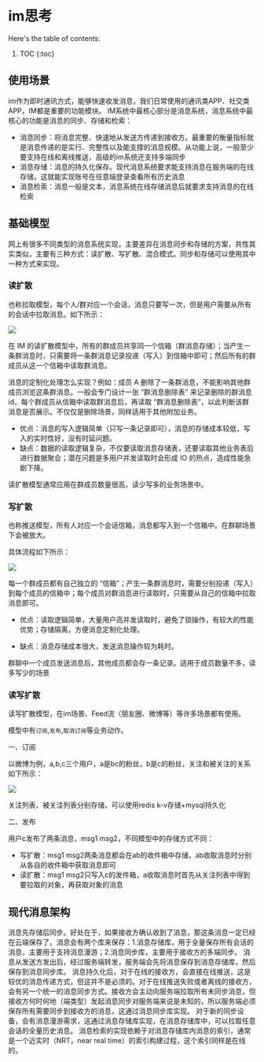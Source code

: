 # im思考

Here's the table of contents:

1. TOC
{:toc}

## 使用场景

im作为即时通讯方式，能够快速收发消息，我们日常使用的通讯类APP、社交类APP，IM都是重要的功能模块。
IM系统中最核心部分是消息系统，消息系统中最核心的功能是消息的同步、存储和检索：
- 消息同步：将消息完整、快速地从发送方传递到接收方。最重要的衡量指标就是消息传递的是实行、完整性以及能支撑的消息规模。从功能上说，一般至少要支持在线和离线推送，高级的im系统还支持多端同步
- 消息存储：消息的持久化保存。现代消息系统要求能支持消息在服务端的在线存储，这就能实现账号在任意端登录查看所有历史消息
- 消息检索：消息一般是文本，消息系统在线存储消息后就要求支持消息的在线检索

## 基础模型

网上有很多不同类型的消息系统实现，主要差异在消息同步和存储的方案，共性其实类似，主要有三种方式：读扩散、写扩散、混合模式。同步和存储可以使用其中一种方式来实现。

### 读扩散

也称拉取模型，每个人/群对应一个会话，消息只要写一次，但是用户需要从所有的会话中拉取消息。如下所示：

![](http://minhy.top/image/im-%E8%AF%BB%E6%89%A9%E6%95%A3%E5%90%8C%E6%AD%A5%E6%A8%A1%E5%9E%8B.drawio.png)

在 IM 的读扩散模型中，所有的群成员共享同一个信箱（群消息存储）；当产生一条群消息时，只需要将一条群消息记录投递（写入）到信箱中即可；然后所有的群成员从这一个信箱中读取群消息。

消息的定制化处理怎么实现？例如：成员 A 删除了一条群消息，不能影响其他群成员浏览这条群消息。一般会专门设计一张 “群消息删除表” 来记录删除的群消息id，每个群成员从信箱中读取群消息后，再读取 “群消息删除表”，以此判断该群消息是否展示。不仅仅是删除场景，同样适用于其他附加业务。

- 优点：消息的写入逻辑简单（只写一条记录即可），消息的存储成本较低，写入的实时性好，没有时延问题。
- 缺点：数据的读取逻辑复杂，不仅要读取消息存储表，还要读取其他业务表后进行数据聚合；潜在问题是多用户并发读取时会形成 IO 的热点，造成性能急剧下降。

读扩散模型通常应用在群成员数量很高，读少写多的业务场景中。

### 写扩散
也称推送模型，所有人对应一个会话信箱，消息都写入到一个信箱中。在群聊场景下会被放大。

具体流程如下所示：

![](http://minhy.top/image/im-%E5%86%99%E6%89%A9%E6%95%A3%E5%90%8C%E6%AD%A5%E6%A8%A1%E5%9E%8B.drawio.png)

每一个群成员都有自己独立的 “信箱”；产生一条群消息时，需要分别投递（写入）到每个成员的信箱中；每个成员对群消息进行读取时，只需要从自己的信箱中拉取消息即可。

- 优点：读取逻辑简单，大量用户高并发读取时，避免了锁操作，有较大的性能优势；存储隔离，方便消息定制化处理。

- 缺点：消息存储成本很大，发送消息操作较为耗时。

群聊中一个成员发送消息后，其他成员都会存一条记录。适用于成员数量不多，读多写少的场景

### 读写扩散

读写扩散模型，在im场景、Feed流（朋友圈、微博等）等许多场景都有使用。

模型中有`订阅`,`发布`,`取消订阅`等业务动作。

一、订阅

以微博为例，a,b,c三个用户，a是bc的粉丝，b是c的粉丝，关注和被关注的关系如下所示：

![](http://minhy.top/image/im-%E7%B2%89%E4%B8%9D%E6%A8%A1%E5%9E%8B.drawio.png)

关注列表、被关注列表分别存储，可以使用redis k-v存储+mysql持久化

二、发布

用户c发布了两条消息，msg1 msg2，不同模型中的存储方式不同：

- 写扩散：msg1 msg2两条消息都会在ab的收件箱中存储，ab收取消息时分别从各自的收件箱中获取消息即可
- 读扩散：msg1 msg2只写入c的发件箱，a收取消息时首先从关注列表中得到要拉取的对象，再获取对象的消息

## 现代消息架构

消息先存储后同步。好处在于，如果接收方确认收到了消息，那这条消息一定已经在云端保存了。消息会有两个库来保存：1.消息存储库，用于全量保存所有会话的消息，主要用于支持消息漫游；2.消息同步库，主要用于接收方的多端同步。
消息从发送方发出后，经过服务端转发，服务端会先将消息保存到消息存储库，然后保存到消息同步库。
消息持久化后，对于在线的接收方，会直接在线推送，这是较优的消息传递方式，但这并不是必须的。对于在线推送失败或者离线的接收方，会有另一个统一的消息同步方式。接收方会主动向服务端拉取所有未同步消息，但接收方何时何地（端类型）发起消息同步对服务端来说是未知的，所以服务端必须保存所有需要同步到接收方的消息，这通过消息同步库实现。
对于新的同步设备，会有消息漫游需求，这通过消息存储库实现，在消息存储库中，可以拉取任意会话的全量历史消息。
消息检索的实现依赖于对消息存储库内消息的索引，通常是一个近实时（NRT，near real time）的索引构建过程，这个索引同样是在线的。
